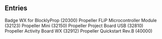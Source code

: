 ## Entries

Badge WX for BlocklyProp (20300)
Propeller FLiP Microcontroller Module (32123)
Propeller Mini (32150)
Propeller Project Board USB (32810)
Propeller Activity Board WX (32912)
Propeller Quickstart Rev.B (40000)

